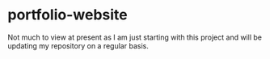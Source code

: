 # portfolio-website

Not much to view at present as I am just starting with this project and will be updating my repository on a regular basis.
